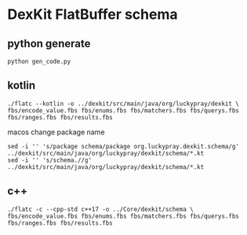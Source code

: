 # DexKit FlatBuffer schema

## python generate

```shell
python gen_code.py
```

## kotlin

```shell
./flatc --kotlin -o ../dexkit/src/main/java/org/luckypray/dexkit \
fbs/encode_value.fbs fbs/enums.fbs fbs/matchers.fbs fbs/querys.fbs fbs/ranges.fbs fbs/results.fbs
```

macos change package name
```shell
sed -i '' 's/package schema/package org.luckypray.dexkit.schema/g' ../dexkit/src/main/java/org/luckypray/dexkit/schema/*.kt
sed -i '' 's/schema.//g' ../dexkit/src/main/java/org/luckypray/dexkit/schema/*.kt
```

## c++

```shell
./flatc -c --cpp-std c++17 -o ../Core/dexkit/schema \
fbs/encode_value.fbs fbs/enums.fbs fbs/matchers.fbs fbs/querys.fbs fbs/ranges.fbs fbs/results.fbs
```